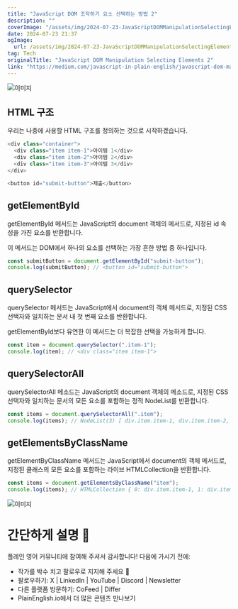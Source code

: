 ```yaml
---
title: "JavaScript DOM 조작하기 요소 선택하는 방법 2"
description: ""
coverImage: "/assets/img/2024-07-23-JavaScriptDOMManipulationSelectingElements2_0.png"
date: 2024-07-23 21:37
ogImage: 
  url: /assets/img/2024-07-23-JavaScriptDOMManipulationSelectingElements2_0.png
tag: Tech
originalTitle: "JavaScript DOM Manipulation Selecting Elements 2"
link: "https://medium.com/javascript-in-plain-english/javascript-dom-manipulation-selecting-elements-2-3285860ec8db"
---
```




![이미지](/assets/img/2024-07-23-JavaScriptDOMManipulationSelectingElements2_0.png)

## HTML 구조

우리는 나중에 사용할 HTML 구조를 정의하는 것으로 시작하겠습니다.

```js
<div class="container">
  <div class="item item-1">아이템 1</div>
  <div class="item item-2">아이템 2</div>
  <div class="item item-3">아이템 3</div>
</div>

<button id="submit-button">제출</button>
```

<div class="content-ad"></div>

## getElementById

getElementById 메서드는 JavaScript의 document 객체의 메서드로, 지정된 id 속성을 가진 요소를 반환합니다.

이 메서드는 DOM에서 하나의 요소를 선택하는 가장 흔한 방법 중 하나입니다.

```js
const submitButton = document.getElementById("submit-button");
console.log(submitButton); // <button id="submit-button">
```

<div class="content-ad"></div>

## querySelector

querySelector 메서드는 JavaScript에서 document의 객체 메서드로, 지정된 CSS 선택자와 일치하는 문서 내 첫 번째 요소를 반환합니다.

getElementById보다 유연한 이 메서드는 더 복잡한 선택을 가능하게 합니다.

```js
const item = document.querySelector(".item-1");
console.log(item); // <div class="item item-1">
```

<div class="content-ad"></div>

## querySelectorAll

querySelectorAll 메소드는 JavaScript의 document 객체의 메소드로, 지정된 CSS 선택자와 일치하는 문서의 모든 요소를 포함하는 정적 NodeList를 반환합니다.

```js
const items = document.querySelectorAll(".item");
console.log(items); // NodeList(3) [ div.item.item-1, div.item.item-2, div.item.item-1 ]
```

## getElementsByClassName

<div class="content-ad"></div>

getElementByClassName 메서드는 JavaScript에서 document의 객체 메서드로, 지정된 클래스의 모든 요소를 포함하는 라이브 HTMLCollection을 반환합니다.

```js
const items = document.getElementsByClassName("item");
console.log(items); // HTMLCollection { 0: div.item.item-1, 1: div.item.item-2, 2: div.item.item-1, length: 3 }
```

![이미지](https://miro.medium.com/v2/resize:fit:400/0*Nfky0UWEViKrwjcp.gif)

# 간단하게 설명 🚀

<div class="content-ad"></div>

플레인 영어 커뮤니티에 참여해 주셔서 감사합니다! 다음에 가시기 전에:

- 작가를 박수 치고 팔로우로 지지해 주세요 👏️️
- 팔로우하기: X | LinkedIn | YouTube | Discord | Newsletter
- 다른 플랫폼 방문하기: CoFeed | Differ
- PlainEnglish.io에서 더 많은 콘텐츠 만나보기